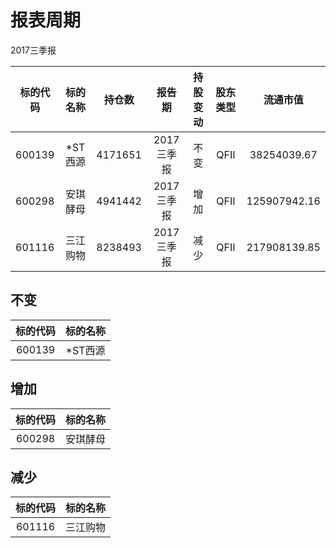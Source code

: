 # 报表周期 

2017三季报

| 标的代码 | 标的名称 | 持仓数 | 报告期 | 持股变动 | 股东类型 | 流通市值 |
|:--:|:--:|:--:|:--:|:--:|:--:|:--:|
|600139|*ST西源|4171651|2017三季报|不变|QFII|38254039.67|
|600298|安琪酵母|4941442|2017三季报|增加|QFII|125907942.16|
|601116|三江购物|8238493|2017三季报|减少|QFII|217908139.85|


## 不变 

| 标的代码 | 标的名称 |
|:--:|:--:|
|600139|*ST西源|


## 增加 

| 标的代码 | 标的名称 |
|:--:|:--:|
|600298|安琪酵母|


## 减少 

| 标的代码 | 标的名称 |
|:--:|:--:|
|601116|三江购物|

